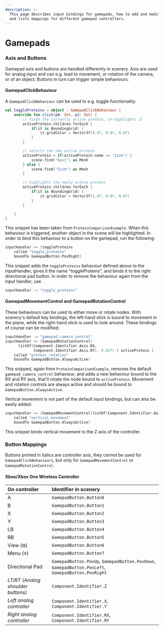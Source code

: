 ```yaml
---
description: >-
  This page describes input bindings for gamepads, how to add and modify them,
  and lists mappings for different gamepad controllers.
---
```


# Gamepads

### Axis and Buttons

Gamepad axis and buttons are handled differently in scenery. Axis are used for analog input and can e.g. lead to movement, or rotation of the camera, or of an object. Buttons in turn can trigger simple behaviours.

#### GamepadClickBehaviour

A `GamepadClickBehaviour` can be used to e.g. toggle functionality:

```kotlin
val toggleProteins = object : GamepadClickBehaviour {
    override fun click(p0: Int, p1: Int) {
        // finds the currently active protein, un-highlights it
        activeProtein.children.forEach {
            if(it is BoundingGrid) {
                it.gridColor = Vector3f(0.0f, 0.0f, 0.0f)
            }
        }

        // selects the new active protein
        activeProtein = if(activeProtein.name == "2zzm") {
            scene.find("4yvj") as Mesh
        } else {
            scene.find("2zzm") as Mesh
        }

        // highlights the newly active protein
        activeProtein.children.forEach {
            if(it is BoundingGrid) {
                it.gridColor = Vector3f(1.0f, 0.0f, 0.0f)
            }
        }

    }
}
```

This snippet has been taken from `ProteinComparisonExample`. When this behaviour is triggered, another object in the scene will be highlighted. In order to bind this behaviour to a button on the gamepad, run the following:

```kotlin
inputHandler += (toggleProteins
    called "toggle_proteins"
    boundTo GamepadButton.PovRight)
```

This snippet adds the `toggleProteins` behaviour defined above to the inputHandler, gives it the name "toggleProteins", and binds it to the right directional pad button. In order to remove the behaviour again from the input handler, use

```kotlin
inputHandler -= "toggle_proteins"
```

#### GamepadMovementControl and GamepadRotationControl

These behaviours can be used to either move or rotate nodes. With scenery's default key bindings, the left-hand stick is bound to movement in the plane, while the right-hand stick is used to look around. These bindings of course can be modified:

```kotlin
inputHandler -= "gamepad_camera_control"
inputHandler += (GamepadRotationControl(
      listOf(Component.Identifier.Axis.RX, 
             Component.Identifier.Axis.RY), 0.03f) { activeProtein }
    called "protein_rotation"
    boundTo GamepadButton.AlwaysActive)
```

This snipped, again from `ProteinComparisonExample`, removes the default `gamepad_camera_control` behaviour, and adds a new behaviour bound to the RX and RY axis, that'll rotate the node bound to `activeProtein`. Movement and rotation controls are always active and should be bound to `GamepadButton.AlwaysActive`.

Vertical movement is not part of the default input bindings, but can also be easily added:

```kotlin
inputHandler += (GamepadMovementControl(listOf(Component.Identifier.Axis.Z), { cam })
    called "vertical_movement"
    boundTo GamepadButton.AlwaysActive)
```

This snippet binds vertical movement to the Z axis of the controller.

### Button Mappings

Buttons printed in italics are controller axis, they cannot be used for `GamepadClickBehaviours`, but only for `GamepadMovementControl` or `GamepadRotationControl`.

#### Xbox/Xbox One Wireless Controller

| On controller | Identifier in scenery |
| :--- | :--- |
| A | `GamepadButton.Button0` |
| B | `GamepadButton.Button1` |
| X | `GamepadButton.Button2` |
| Y | `GamepadButton.Button3` |
| LB | `GamepadButton.Button4` |
| RB | `GamepadButton.Button5` |
| View \(⧉\) | `GamepadButton.Button6` |
| Menu \(≡\) | `GamepadButton.Button7` |
| Directional Pad | `GamepadButton.PovUp`, `GamepadButton.PovDown`, `GamepadButton.PovLeft`, `GamepadButton.PovRight` |
| _LT/RT \(Analog shoulder buttons\)_ | `Component.Identifier.Z` |
| _Left analog controller_ | `Component.Identifier.X`, `Component.Identifier.Y` |
| _Right analog controller_ | `Component.Identifier.RX`, `Component.Identifier.RY` |

